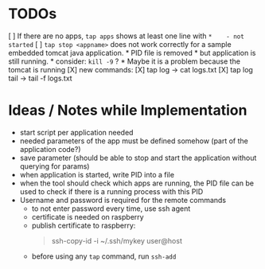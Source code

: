 # TODOs
[ ] If there are no apps, `tap apps` shows at least one line with `*    - not started`
[ ] `tap stop <appname>` does not work correctly for a sample embedded tomcat java application.
    * PID file is removed
    * but application is still running.
    * consider: `kill -9` ?
    * Maybe it is a problem because the tomcat is running
[X] new commands:
        [X] tap log <appname>       -> cat logs.txt
        [X] tap log <appname> tail  -> tail -f logs.txt

# Ideas / Notes while Implementation

* start script per application needed
* needed parameters of the app must be defined somehow (part of the application code?)
* save parameter (should be able to stop and start the application without querying for params)
* when application is started, write PID into a file
* when the tool should check which apps are running, the PID file can be used to check if there is a running
  process with this PID
* Username and password is required for the remote commands
    * to not enter password every time, use ssh agent
    * certificate is needed on raspberry
    * publish certificate to raspberry:
        > ssh-copy-id -i ~/.ssh/mykey user@host
    * before using any `tap` command, run `ssh-add`
